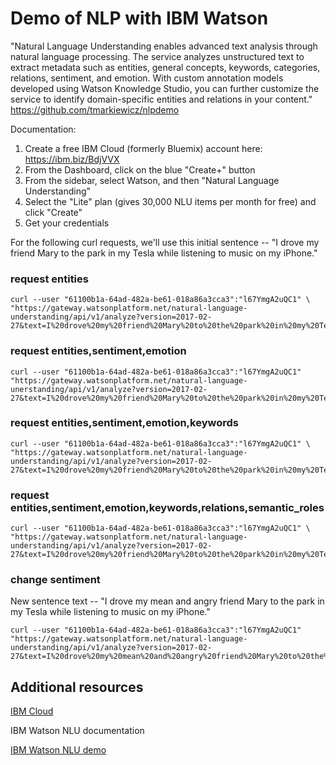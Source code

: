 # Demo of NLP with IBM Watson

"Natural Language Understanding enables advanced text analysis through natural language processing. The service analyzes unstructured text to extract metadata such as entities, general concepts, keywords, categories, relations, sentiment, and emotion. With custom annotation models developed using Watson Knowledge Studio, you can further customize the service to identify domain-specific entities and relations in your content."
https://github.com/tmarkiewicz/nlpdemo

Documentation: 

1. Create a free IBM Cloud (formerly Bluemix) account here: https://ibm.biz/BdjVVX
2. From the Dashboard, click on the blue "Create+" button
3. From the sidebar, select Watson, and then "Natural Language Understanding"
4. Select the "Lite" plan (gives 30,000 NLU items per month for free) and click "Create"
5. Get your credentials


For the following curl requests, we'll use this initial sentence -- "I drove my friend Mary to the park in my Tesla while listening to music on my iPhone."

### request entities
```shell
curl --user "61100b1a-64ad-482a-be61-018a86a3cca3":"l67YmgA2uQC1" \
"https://gateway.watsonplatform.net/natural-language-understanding/api/v1/analyze?version=2017-02-27&text=I%20drove%20my%20friend%20Mary%20to%20the%20park%20in%20my%20Tesla%20while%20listening%20to%20music%20on%20my%20iPhone.&features=entities"
```

### request entities,sentiment,emotion
```
curl --user "61100b1a-64ad-482a-be61-018a86a3cca3":"l67YmgA2uQC1" "https://gateway.watsonplatform.net/natural-language-unerstanding/api/v1/analyze?version=2017-02-27&text=I%20drove%20my%20friend%20Mary%20to%20the%20park%20in%20my%20Tesla%20while%20listening%20to%20music%20on%20my%20iPhone.&features=entities,sentiment,emotion"
```

### request entities,sentiment,emotion,keywords
```
curl --user "61100b1a-64ad-482a-be61-018a86a3cca3":"l67YmgA2uQC1" \
"https://gateway.watsonplatform.net/natural-language-understanding/api/v1/analyze?version=2017-02-27&text=I%20drove%20my%20friend%20Mary%20to%20the%20park%20in%20my%20Tesla%20while%20listening%20to%20music%20on%20my%20iPhone.&features=entities,sentiment,emotion,keywords"
```

### request entities,sentiment,emotion,keywords,relations,semantic_roles
```
curl --user "61100b1a-64ad-482a-be61-018a86a3cca3":"l67YmgA2uQC1" \
"https://gateway.watsonplatform.net/natural-language-understanding/api/v1/analyze?version=2017-02-27&text=I%20drove%20my%20friend%20Mary%20to%20the%20park%20in%20my%20Tesla%20while%20listening%20to%20music%20on%20my%20iPhone.&features=entities,sentiment,emotion,keywords,relations,semantic_roles"
```

### change sentiment
New sentence text -- "I drove my mean and angry friend Mary to the park in my Tesla while listening to music on my iPhone."
```
curl --user "61100b1a-64ad-482a-be61-018a86a3cca3":"l67YmgA2uQC1" "https://gateway.watsonplatform.net/natural-language-understanding/api/v1/analyze?version=2017-02-27&text=I%20drove%20my%20mean%20and%20angry%20friend%20Mary%20to%20the%20park%20in%20my%20Tesla%20while%20listening%20to%20music%20on%20my%20iPhone.&features=entities,sentiment,emotion"
```

## Additional resources
[IBM Cloud](https://ibm.biz/BdjVVX)

IBM Watson NLU documentation

[IBM Watson NLU demo](https://natural-language-understanding-demo.mybluemix.net/)

